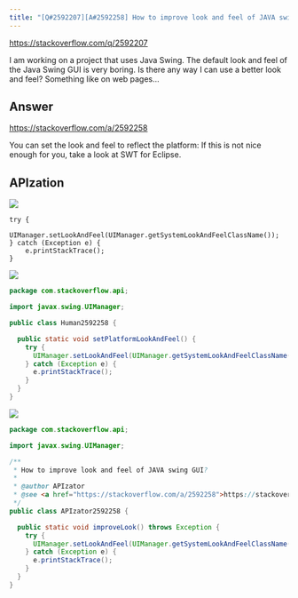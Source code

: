 ```yaml
---
title: "[Q#2592207][A#2592258] How to improve look and feel of JAVA swing GUI?"
---
```


https://stackoverflow.com/q/2592207

I am working on a project that uses Java Swing. The default look and feel of the Java Swing GUI is very boring. Is there any way I can use a better look and feel? Something like on web pages...

## Answer

https://stackoverflow.com/a/2592258

You can set the look and feel to reflect the platform:
If this is not nice enough for you, take a look at SWT for Eclipse.

## APIzation

<div class="code-3columns-row">

<div class="code-3columns-column">

<div><img src="/stackoverflow.png" /></div>

```plain
try { 
    UIManager.setLookAndFeel(UIManager.getSystemLookAndFeelClassName());
} catch (Exception e) {
    e.printStackTrace();
}
```

</div>

<div class="code-3columns-column">

<div><img src="/human.png" /></div>

```java
package com.stackoverflow.api;

import javax.swing.UIManager;

public class Human2592258 {

  public static void setPlatformLookAndFeel() {
    try {
      UIManager.setLookAndFeel(UIManager.getSystemLookAndFeelClassName());
    } catch (Exception e) {
      e.printStackTrace();
    }
  }
}

```

</div>

<div class="code-3columns-column">

<div><img src="/apizator.png" /></div>

```java
package com.stackoverflow.api;

import javax.swing.UIManager;

/**
 * How to improve look and feel of JAVA swing GUI?
 *
 * @author APIzator
 * @see <a href="https://stackoverflow.com/a/2592258">https://stackoverflow.com/a/2592258</a>
 */
public class APIzator2592258 {

  public static void improveLook() throws Exception {
    try {
      UIManager.setLookAndFeel(UIManager.getSystemLookAndFeelClassName());
    } catch (Exception e) {
      e.printStackTrace();
    }
  }
}

```

</div>

</div>